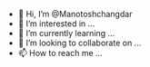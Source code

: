 - 👋 Hi, I’m @Manotoshchangdar
- 👀 I’m interested in ...
- 🌱 I’m currently learning ...
- 💞️ I’m looking to collaborate on ...
- 📫 How to reach me ...

<!---
Manotoshchangdar/Manotoshchangdar is a ✨ special ✨ repository because its `README.md` (this file) appears on your GitHub profile.
You can click the Preview link to take a look at your changes.
--->
